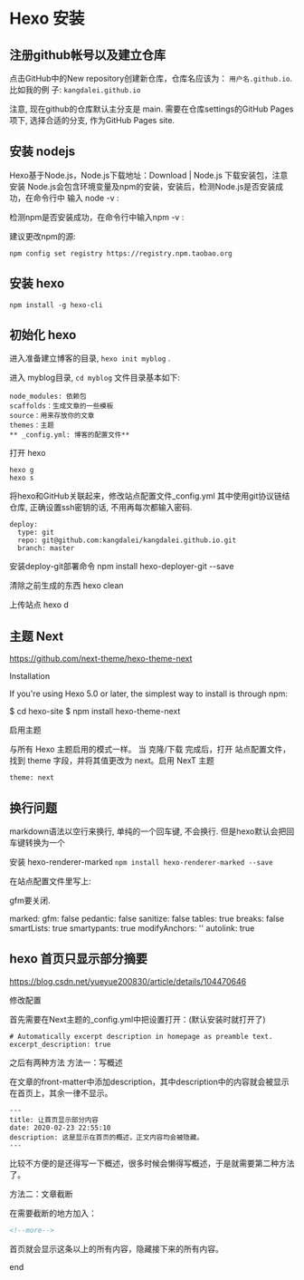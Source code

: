 # Hexo 安装

## 注册github帐号以及建立仓库

点击GitHub中的New repository创建新仓库，仓库名应该为： `用户名.github.io`. 比如我的例
子: `kangdalei.github.io`

注意, 现在github的仓库默认主分支是 main.  需要在仓库settings的GitHub Pages项下,
选择合适的分支, 作为GitHub Pages site.

## 安装 nodejs ##
Hexo基于Node.js，Node.js下载地址：Download | Node.js 下载安装包，注意安装
Node.js会包含环境变量及npm的安装，安装后，检测Node.js是否安装成功，在命令行中
输入 node -v :

检测npm是否安装成功，在命令行中输入npm -v :

建议更改npm的源:

```
npm config set registry https://registry.npm.taobao.org

```

## 安装 hexo ##

```
npm install -g hexo-cli
```


## 初始化 hexo ##

进入准备建立博客的目录, `hexo init myblog` .

进入 myblog目录, `cd myblog`
文件目录基本如下:

    node_modules: 依赖包
    scaffolds：生成文章的一些模板
    source：用来存放你的文章
    themes：主题
    ** _config.yml: 博客的配置文件**


打开 hexo

```
hexo g
hexo s
```

将hexo和GitHub关联起来，修改站点配置文件_config.yml 其中使用git协议链结仓库,
正确设置ssh密钥的话, 不用再每次都输入密码.

```
deploy:
  type: git
  repo: git@github.com:kangdalei/kangdalei.github.io.git
  branch: master
```

安装deploy-git部署命令
npm install hexo-deployer-git --save

清除之前生成的东西
hexo clean

上传站点
hexo d

## 主题 Next ##
https://github.com/next-theme/hexo-theme-next

Installation

If you're using Hexo 5.0 or later, the simplest way to install is through npm:

$ cd hexo-site
$ npm install hexo-theme-next


启用主题


与所有 Hexo 主题启用的模式一样。 当 克隆/下载 完成后，打开 站点配置文件， 找到
theme 字段，并将其值更改为 next。启用 NexT 主题


```
theme: next
```

## 换行问题 ##
markdown语法以空行来换行, 单纯的一个回车键, 不会换行.  但是hexo默认会把回车键转换为一个<br>


 安装 hexo-renderer-marked
 `npm install hexo-renderer-marked --save`

在站点配置文件里写上:

gfm要关闭.

marked:
  gfm: false
  pedantic: false
  sanitize: false
  tables: true
  breaks: false
  smartLists: true
  smartypants: true
  modifyAnchors: ''
  autolink: true

## hexo 首页只显示部分摘要 ##
https://blog.csdn.net/yueyue200830/article/details/104470646

修改配置

首先需要在Next主题的_config.yml中把设置打开：(默认安装时就打开了)

```
# Automatically excerpt description in homepage as preamble text.
excerpt_description: true
```

之后有两种方法
方法一：写概述

在文章的front-matter中添加description，其中description中的内容就会被显示在首页上，其余一律不显示。

```
---
title: 让首页显示部分内容
date: 2020-02-23 22:55:10
description: 这是显示在首页的概述，正文内容均会被隐藏。
---
```

比较不方便的是还得写一下概述，很多时候会懒得写概述，于是就需要第二种方法了。

方法二：文章截断

在需要截断的地方加入：

``` markdown
<!--more-->
```

首页就会显示这条以上的所有内容，隐藏接下来的所有内容。





end
